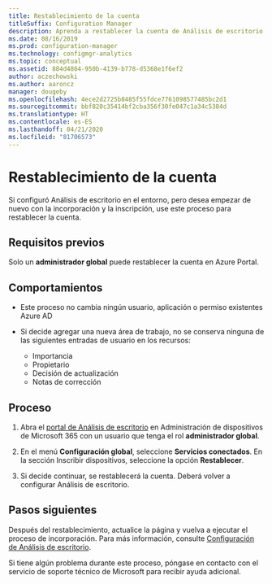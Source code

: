 ```yaml
---
title: Restablecimiento de la cuenta
titleSuffix: Configuration Manager
description: Aprenda a restablecer la cuenta de Análisis de escritorio.
ms.date: 08/16/2019
ms.prod: configuration-manager
ms.technology: configmgr-analytics
ms.topic: conceptual
ms.assetid: 884d4864-950b-4139-b778-d5368e1f6ef2
author: aczechowski
ms.author: aaroncz
manager: dougeby
ms.openlocfilehash: 4ece2d2725b8485f55fdce7761098577485bc2d1
ms.sourcegitcommit: bbf820c35414bf2cba356f30fe047c1a34c5384d
ms.translationtype: HT
ms.contentlocale: es-ES
ms.lasthandoff: 04/21/2020
ms.locfileid: "81706573"
---
```

# <a name="how-to-reset-your-account"></a>Restablecimiento de la cuenta

<!-- 3733897 -->

Si configuró Análisis de escritorio en el entorno, pero desea empezar de nuevo con la incorporación y la inscripción, use este proceso para restablecer la cuenta.

## <a name="prerequisites"></a>Requisitos previos

Solo un **administrador global** puede restablecer la cuenta en Azure Portal.

## <a name="behaviors"></a>Comportamientos

- Este proceso no cambia ningún usuario, aplicación o permiso existentes Azure AD

- Si decide agregar una nueva área de trabajo, no se conserva ninguna de las siguientes entradas de usuario en los recursos:
    - Importancia
    - Propietario
    - Decisión de actualización
    - Notas de corrección

## <a name="process"></a>Proceso

1. Abra el [portal de Análisis de escritorio](https://aka.ms/desktopanalytics) en Administración de dispositivos de Microsoft 365 con un usuario que tenga el rol **administrador global**.

1. En el menú **Configuración global**, seleccione **Servicios conectados**. En la sección Inscribir dispositivos, seleccione la opción **Restablecer**.

1. Si decide continuar, se restablecerá la cuenta. Deberá volver a configurar Análisis de escritorio.

## <a name="next-steps"></a>Pasos siguientes

Después del restablecimiento, actualice la página y vuelva a ejecutar el proceso de incorporación. Para más información, consulte [Configuración de Análisis de escritorio](set-up.md).

Si tiene algún problema durante este proceso, póngase en contacto con el servicio de soporte técnico de Microsoft para recibir ayuda adicional.

